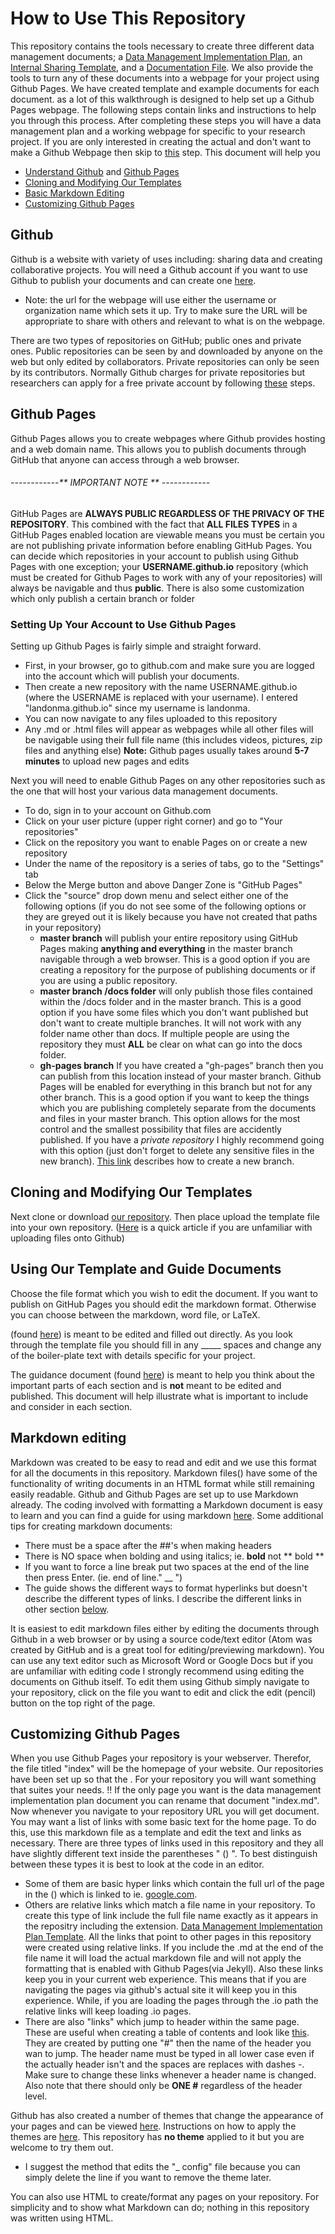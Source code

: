 
# How to Use This Repository
This repository contains the tools necessary to create three different data management documents; a [Data Management Implementation Plan](Implementation_Template/Implementation_Template), an [Internal Sharing Template](Internal_Sharing_Template/Internal_Sharing_Template), and a [Documentation File](Documentation_Template/Documentation_Template). We also provide the tools to turn any of these documents into a webpage for your project using Github Pages. We have created template and example documents for each document. as a lot of this walkthrough is designed to help set up a Github Pages webpage. The following steps contain links and instructions to help you through this process. After completing these steps you will have a data management plan and a working webpage for specific to your research project. If you are only interested in creating the actual and don't want to make a Github Webpage then skip to [this](#markdown-editing) step.
This document will help you
* [Understand Github](#github) and [Github Pages](#github-pages)
* [Cloning and Modifying Our Templates](#cloning-and-modifying-our-templates)
* [Basic Markdown Editing](#markdown-editing)
* [Customizing Github Pages](#customizing-github-pages)

## Github
Github is a website with variety of uses including: sharing data and creating collaborative projects. You will need a Github account if you want to use Github to publish your documents and can create one [here](hhttps://github.com/join "Create a Github account").
* Note: the url for the webpage will use either the username or organization name which sets it up. Try to make sure the URL will be appropriate to share with others and relevant to what is on the webpage.

There are two types of repositories on GitHub; public ones and private ones. Public repositories can be seen by and downloaded by anyone on the web but only edited by collaborators. Private repositories can only be seen by its contributors.  Normally Github charges for private repositories but researchers can apply for a free private account by following [these](https://help.github.com/articles/applying-for-an-academic-research-discount/ "Apply for an Free Private Academic Research Account") steps.

## Github Pages
Github Pages allows you to create webpages where Github provides hosting and a web domain name. This allows you to publish documents through GitHub that anyone can access through a web browser.

###### ------------** IMPORTANT NOTE ** ------------
GitHub Pages are **ALWAYS PUBLIC REGARDLESS OF THE PRIVACY OF THE REPOSITORY**. This combined with the fact that **ALL FILES TYPES** in a GitHub Pages enabled location are viewable means you must be certain you are not publishing private information before enabling GitHub Pages. You can decide which repositories in your account to publish using Github Pages with one exception; your **USERNAME.github.io** repository (which must be created for Github Pages to work with any of your repositories) will always be navigable and thus **public**. There is also some customization which only publish a certain branch or folder

### Setting Up Your Account to Use Github Pages
Setting up Github Pages is fairly simple and straight forward.
- First, in your browser, go to github.com and make sure you are logged into the account which will publish your documents.
- Then create a new repository with the name USERNAME.github.io (where the USERNAME is replaced with your username). I entered "landonma.github.io" since my username is landonma.
- You can now navigate to any files uploaded to this repository
- Any .md or .html files will appear as webpages while all other files will be navigable using their full file name (this includes videos, pictures, zip files and anything else)
**Note:** Github pages usually takes around **5-7 minutes** to upload new pages and edits

Next you will need to enable Github Pages on any other repositories such as the one that will host your various data management documents.
- To do, sign in to your account on Github.com
- Click on your user picture (upper right corner) and go to "Your repositories"
- Click on the repository you want to enable Pages on or create a new repository
- Under the name of the repository is a series of tabs, go to the "Settings" tab
- Below the Merge button and above Danger Zone is "GitHub Pages"
- Click the "source" drop down menu and select either one of the following options (if you do not see some of the following options or they are greyed out it is likely because you have not created that paths in your repository)
    - **master branch** will publish your entire repository using GitHub Pages making **anything and everything** in the master branch navigable through a web browser. This is a good option if you are creating a repository for the purpose of publishing documents or if you are using a public repository.
    - **master branch /docs folder** will only publish those files contained within the /docs folder and in the master branch. This is a good option if you have some files which you don't want published but don't want to create multiple branches. It will not work with any folder name other than docs. If multiple people are using the repository they must **ALL** be clear on what can go into the docs folder.
    - **gh-pages branch** If you have created a "gh-pages" branch then you can publish from this location instead of your master branch. Github Pages will be enabled for everything in this branch but not for any other branch. This is a good option if you want to keep the things which you are publishing completely separate from the documents and files in your master branch. This option allows for the most control and the smallest possibility that files are accidently published. If you have a *private repository* I highly recommend going with this option (just don't forget to delete any sensitive files in the new branch). [This link](https://guides.github.com/activities/hello-world/) describes how to create a new branch.

## Cloning and Modifying Our Templates

Next clone or download [our repository](https://github.com/landonma/datamanagement "Data Management Implementation Plan Repository"). Then place upload the template file into your own repository. ([Here](https://help.github.com/articles/adding-a-file-to-a-repository/) is a quick article if you are unfamiliar with uploading files onto Github)

## Using Our Template and Guide Documents
Choose the file format which you wish to edit the document. If you want to publish on GitHub Pages you should edit the markdown format. Otherwise you can choose between the markdown, word file, or LaTeX.


 (found [here](datastorage-norm-edited)) is meant to be edited and filled out directly. As you look through the template file you should fill in any _____ spaces and change any of the boiler-plate text with details specific for your project.  

The guidance document (found [here](guidance-edit)) is meant to help you think about the important parts of each section and is **not** meant to be edited and published. This document will help illustrate what is important to include and consider in each section.

## Markdown editing
Markdown was created to be easy to read and edit and we use this format for all the documents in this repository. Markdown files() have some of the functionality of writing documents in an HTML format while still remaining easily readable. Github and Github Pages are set up to use Markdown already. The coding involved with formatting a Markdown document is easy to learn and you can find a guide for using markdown [here](https://github.com/adam-p/markdown-here/wiki/Markdown-Cheatsheet "Markdown Cheatsheet"). Some additional tips for creating markdown documents:
* There must be a space after the ##'s when making headers
* There is NO space when bolding and using italics; ie. **bold** not ** bold **
* If you want to force a line break put two spaces at the end of the line then press Enter.
(ie. end of line." __ ")
* The guide shows the different ways to format hyperlinks but doesn't describe the different types of links. I describe the different links in other section [below](#customizing-github-pages).

It is easiest to edit markdown files either by editing the documents through Github in a web browser or by using a source code/text editor (Atom was created by GitHub and is a great tool for editing/previewing markdown). You can use any text editor such as Microsoft Word or Google Docs but if you are unfamiliar with editing code I strongly recommend using editing the documents on Github itself. To edit them using Github simply navigate to your repository, click on the file you want to edit and click the edit (pencil) button on the top right of the page.

## Customizing Github Pages
When you use Github Pages your repository is your webserver. Therefor, the file titled "index" will be the homepage of your website. Our repositories have been set up so that the . For your repository you will want something that suites your needs.
!!
If the only page you want is the data management implementation plan document you can rename that document "index.md". Now whenever you navigate to your repository URL you will get document.
You may want a list of links with some basic text for the home page. To do this, use this markdown file as a template and edit the text and links as necessary. There are three types of links used in this repository and they all have slightly different text inside the parentheses " () ". To best distinguish between these types it is best to look at the code in an editor.

* Some of them are basic hyper links which contain the full url of the page in the () which is linked to ie. [google.com](google.com).
* Others are relative links which match a file name in your repository. To create this type of link include the full file name exactly as it appears in the repositry including the extension. [Data Management Implementation Plan Template](datastorage-norm-edited). All the links that point to other pages in this repository were created using relative links. If you include the .md at the end of the file name it will load the actual markdown file and will not apply the formatting that is enabled with Github Pages(via Jekyll). Also these links keep you in your current web experience. This means that if you are navigating the pages via github's actual site it will keep you in this experience. While, if you are loading the pages through the .io path the relative links will keep loading .io pages.
* There are also "links" which jump to header within the same page. These are useful when creating a table of contents and look like [this](#customizing-github-pages). They are created by putting one "#" then the name of the header you wan to jump. The header name must be typed in all lower case even if the actually header isn't and the spaces are replaces with dashes -. Make sure to change these links whenever a header name is changed. Also note that there should only be **ONE #** regardless of the header level.


Github has also created a number of themes that change the appearance of your pages and can be viewed [here](http://jekyllthemes.org/ "Available Themes").  Instructions on how to apply the themes are [here](https://help.github.com/articles/adding-a-jekyll-theme-to-your-github-pages-site/ "Add Jekyll Themes"). This repository has **no theme** applied to it but you are welcome to try them out.
* I suggest the method that edits the "_ config" file because you can simply delete the line if you want to remove the theme later.

You can also use HTML to create/format any pages on your repository. For simplicity and to show what Markdown can do; nothing in this repository was written using HTML.
